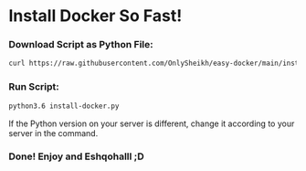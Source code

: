 # Install Docker So Fast!
### Download Script as Python File:
```bash
curl https://raw.githubusercontent.com/OnlySheikh/easy-docker/main/install-docker.py
```
### Run Script:
```bash
python3.6 install-docker.py
```
If the Python version on your server is different, change it according to your server in the command.

### Done! Enjoy and Eshqohalll ;D
